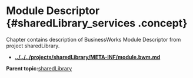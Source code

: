 # Module Descriptor {#sharedLibrary_services .concept}

Chapter contains description of BusinessWorks Module Descriptor from project sharedLibrary.

-   **[../../../projects/sharedLibrary/META-INF/module.bwm.md](../../../projects/sharedLibrary/META-INF/module.bwm.md)**  


**Parent topic:**[sharedLibrary](../../../projects/sharedLibrary/sharedLibrary.md)

